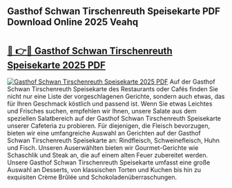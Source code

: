 ## Gasthof Schwan Tirschenreuth Speisekarte PDF Download Online 2025 Veahq

# <h2><a href="http://gc96na5.nevu.top/?p=Gasthof+Schwan+Tirschenreuth+Speisekarte">🔗 👉🔴 Gasthof Schwan Tirschenreuth Speisekarte 2025 PDF</a></h2>

[![Gasthof Schwan Tirschenreuth Speisekarte 2025 PDF](https://i.imgur.com/dBaPXMq.png)](http://gc96na5.nevu.top/?p=Gasthof+Schwan+Tirschenreuth+Speisekarte)
Auf der Gasthof Schwan Tirschenreuth Speisekarte des Restaurants oder Cafés finden Sie nicht nur eine Liste der vorgeschlagenen Gerichte, sondern auch etwas, das für Ihren Geschmack köstlich und passend ist. Wenn Sie etwas Leichtes und Frisches suchen, empfehlen wir Ihnen, unsere Salate aus dem speziellen Salatbereich auf der Gasthof Schwan Tirschenreuth Speisekarte unserer Cafeteria zu probieren. Für diejenigen, die Fleisch bevorzugen, bieten wir eine umfangreiche Auswahl an Gerichten auf der Gasthof Schwan Tirschenreuth Speisekarte an: Rindfleisch, Schweinefleisch, Huhn und Fisch. Unseren Auserwählten bieten wir Gourmet-Gerichte wie Schaschlik und Steak an, die auf einem alten Feuer zubereitet werden. Unsere Gasthof Schwan Tirschenreuth Speisekarte umfasst eine große Auswahl an Desserts, von klassischen Torten und Kuchen bis hin zu exquisiten Crème Brûlée und Schokoladenüberraschungen.

